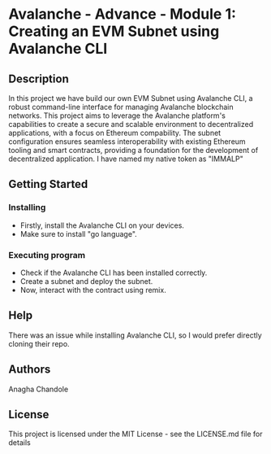 # Avalanche - Advance - Module 1: Creating an EVM Subnet using Avalanche CLI

## Description

In this project we have build our own EVM Subnet using Avalanche CLI, a robust command-line interface for managing Avalanche blockchain networks. This project aims to leverage the Avalanche platform's capabilities to create a secure and scalable environment to decentralized applications, with a focus on Ethereum compability. The subnet configuration ensures seamless interoperability with existing Ethereum tooling and smart contracts, providing a foundation for the development of decentralized application. I have named my native token as "IMMALP"

## Getting Started

### Installing

* Firstly, install the Avalanche CLI on your devices.
* Make sure to install "go language".

### Executing program

* Check if the Avalanche CLI has been installed correctly.
* Create a subnet and deploy the subnet.
* Now, interact with the contract using remix.

## Help

There was an issue while installing Avalanche CLI, so I would prefer directly cloning their repo.

## Authors

Anagha Chandole

## License

This project is licensed under the MIT License - see the LICENSE.md file for details
